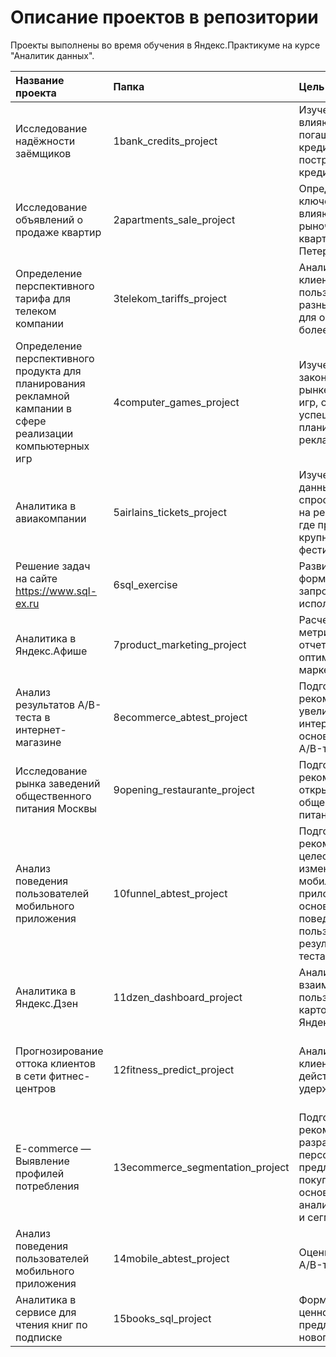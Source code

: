 # Описание проектов в репозитории
Проекты выполнены во время обучения в Яндекс.Практикуме на курсе "Аналитик данных".

| Название проекта | Папка | Цель исследования | Инструменты | 
| :--------------- | :---- | :---------------- | :---------- | 
| Исследование надёжности заёмщиков | 1bank_credits_project | Изучение факторов, влияющих на факт погашения клиентом кредита в срок, для построения модели кредитного скоринга | Python, Pandas, PyMystem3, Matplotlib | 
| Исследование объявлений о продаже квартир | 2apartments_sale_project | Определение ключевых факторов, влияющих на рыночную стоимость квартир в Санкт-Петербурге| Python, Pandas, Numpy, Matplotlib | 
| Определение перспективного тарифа для телеком компании | 3telekom_tariffs_project | Анализ поведения клиентов, пользующихся разными тарифами, для определения более перспективного | Python, Pandas, Numpy, Matplotlib, Scipy | 
| Определение перспективного продукта для планирования рекламной кампании в сфере реализации компьютерных игр | 4computer_games_project | Изучение закономерностей на рынке компьютерных игр, определяющих успешность игры, для планирования рекламных кампаний | Python, Pandas, Numpy, Matplotlib, Scipy | 
| Аналитика в авиакомпании | 5airlains_tickets_project | Изучение базы данных и анализ спроса пассажиров на рейсы в города, где проходят крупнейшие фестивали | Python, Pandas, Numpy, SQL, Requests, BeautifulSoup, Matplotlib | 
| Решение задач на сайте  https://www.sql-ex.ru | 6sql_exercise | Развитие навыков при формировании запросов с использованием SQL | Python, Pandas, SQL | 
| Аналитика в Яндекс.Афише | 7product_marketing_project | Расчет продуктовых метрик и построение отчетов для оптимизации маркетинговых затрат | Python, Pandas, Numpy, Matplotlib, Seaborn | 
| Анализ результатов A/B-теста в интернет-магазине | 8ecommerce_abtest_project | Подготовка рекомендаций по увеличению выручки интернет-магазина на основе результатов A/B-теста | Python, Pandas, Numpy, Matplotlib, Seaborn, Scipy |   
| Исследование рынка заведений общественного питания Москвы | 9opening_restaurante_project | Подготовка рекомендаций по открытию заведения общественного питания | Python, Pandas, Numpy, Plotly, Requests, BytesIO |      
| Анализ поведения пользователей мобильного приложения | 10funnel_abtest_project | Подготовка рекомендаций по целесообразности изменения шрифтов в мобильном приложении на основе изучения поведения его пользователей и результатов А/A/B-теста | Python, Pandas, Numpy, Scipy, Plotly |     
| Аналитика в Яндекс.Дзен  | 11dzen_dashboard_project | Анализ взаимодействия пользователей с карточками Яндекс.Дзен | Python, Pandas, SQL,  Plotly, Tableau |     
| Прогнозирование оттока клиентов в сети фитнес-центров  | 12fitness_predict_project | Анализ оттока клиентов и план действий по их удержанию | Python, Pandas, Numpy, Matplotlib, Seaborn, Sklearn, Scipy |   
| E-commerce — Выявление профилей потребления | 13ecommerce_segmentation_project | Подготовка рекомендаций по разработке более персонализированных предложений для покупателей, основанные на анализе их поведения и сегментации | Python, Pandas, Numpy, PyMystem3, Matplotlib, Seaborn, Sklearn, Scipy, Tableau |   
| Анализ поведения пользователей мобильного приложения | 14mobile_abtest_project | Оценка результатов A/B-теста | Python, Pandas, Numpy,  Plotly, Scipy |   
| Аналитика в сервисе для чтения книг по подписке | 15books_sql_project | Формулировка ценностного предложения для нового продукта | Python, Pandas, SQL | 